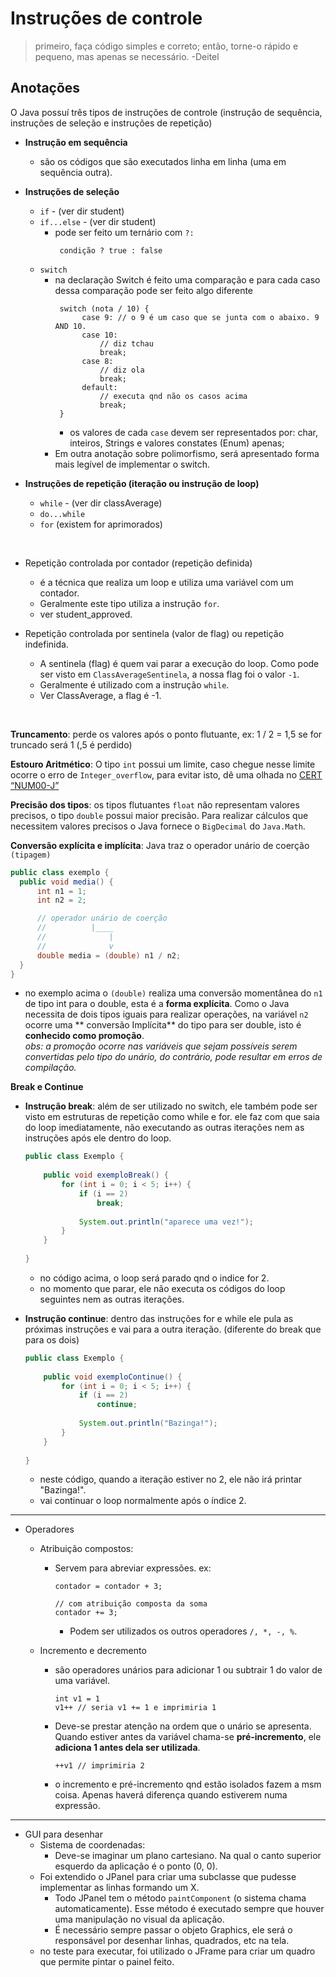 # Instruções de controle

> primeiro, faça código simples e correto; então, torne-o rápido e pequeno, mas apenas se necessário.
> -Deitel

## Anotações

O Java possuí três tipos de instruções de controle (instrução de sequência, instruções de seleção e instruções de
repetição)

- **Instrução em sequência**
    - são os códigos que são executados linha em linha (uma em sequência outra).

- **Instruções de seleção**
    - `if` - (ver dir student)
    - `if...else` - (ver dir student)
        - pode ser feito um ternário com `?:`
          ```
           condição ? true : false
          ```
    - `switch`
        - na declaração Switch é feito uma comparação e para cada caso dessa comparação pode ser feito algo diferente
          ```
           switch (nota / 10) {
                case 9: // o 9 é um caso que se junta com o abaixo. 9 AND 10.
                case 10:
                    // diz tchau
                    break;
                case 8:
                    // diz ola
                    break;
                default: 
                    // executa qnd não os casos acima
                    break;
           }
          ```
          - os valores de cada `case` devem ser representados por: char, inteiros, Strings e valores constates (Enum) apenas; 
        - Em outra anotação sobre polimorfismo, será apresentado forma mais legível de implementar o switch.
        
- **Instruções de repetição (iteração ou instrução de loop)**
    - `while` - (ver dir classAverage)
    - `do...while`
    - `for` (existem for aprimorados)

<br/>

- Repetição controlada por contador (repetição definida)
    - é a técnica que realiza um loop e utiliza uma variável com um contador.
    - Geralmente este tipo utiliza a instrução `for`.
    - ver student_approved.

- Repetição controlada por sentinela (valor de flag) ou repetição indefinida.
    - A sentinela (flag) é quem vai parar a execução do loop. Como pode ser visto em `ClassAverageSentinela`, a nossa
      flag foi o valor `-1`. 
    - Geralmente é utilizado com a instrução `while`.
    - Ver ClassAverage, a flag é -1. 

<br/>

**Truncamento**: perde os valores após o ponto flutuante, ex: 1 / 2 = 1,5 se for truncado será 1 (,5 é perdido) <br/>

**Estouro Aritmético**: O tipo `int` possui um limite, caso chegue nesse limite ocorre o erro de `Integer_overflow`,
para evitar isto, dê uma olhada
no [CERT “NUM00-J”](https://wiki.sei.cmu.edu/confluence/display/java/NUM00-J.+Detect+or+prevent+integer+overflow) <br/>

**Precisão dos tipos**: os tipos flutuantes `float` não representam valores precisos, o tipo `double` possui maior precisão. Para realizar
cálculos que necessitem valores precisos o Java fornece o `BigDecimal` do `Java.Math`. <br/>

**Conversão explícita e implícita**: Java traz o operador unário de coerção `(tipagem)`

  ```Java
public class exemplo {
    public void media() {
        int n1 = 1;
        int n2 = 2;

        // operador unário de coerção
        //          |____
        //              |
        //              v
        double media = (double) n1 / n2;
    }
}
  ```

- no exemplo acima o `(double)` realiza uma conversão momentânea do `n1` de tipo int para o double, esta é a **forma
  explícita**. Como o Java necessita de dois tipos iguais para realizar operações, na variável `n2` ocorre uma **
  conversão Implícita** do tipo para ser double, isto é **conhecido como promoção**. <br/>
  _obs: a promoção ocorre nas variáveis que sejam possíveis serem convertidas pelo tipo do unário, do contrário, pode
  resultar em erros de compilação._ <br/>

**Break e Continue**
- **Instrução break**: além de ser utilizado no switch, ele também pode ser visto em estruturas de repetição como while e for.
ele faz com que saia do loop imediatamente, não executando as outras iterações nem as instruções
após ele dentro do loop.
    ```Java
    public class Exemplo {
        
        public void exemploBreak() {
            for (int i = 0; i < 5; i++) {
                if (i == 2)
                    break;
                
                System.out.println("aparece uma vez!");
            }
        }
        
    }
    ```
    - no código acima, o loop será parado qnd o indice for 2.
    - no momento que parar, ele não executa os códigos do loop seguintes nem as outras iterações.
    
- **Instrução continue**: dentro das instruções for e while ele pula as próximas instruções e vai 
para a outra iteração. (diferente do break que para os dois)
    ```Java
    public class Exemplo {
        
        public void exemploContinue() {
            for (int i = 0; i < 5; i++) {
                if (i == 2)
                    continue;
                
                System.out.println("Bazinga!");
            }
        }
        
    }
    ```
    - neste código, quando a iteração estiver no 2, ele não irá printar "Bazinga!".
    - vai continuar o loop normalmente após o índice 2.
---

- Operadores
    - Atribuição compostos:
        - Servem para abreviar expressões. ex:
            ```
            contador = contador + 3;
          
            // com atribuição composta da soma
            contador += 3;
            ```
            - Podem ser utilizados os outros operadores `/, *, -, %`.
        
    - Incremento e decremento
        - são operadores unários para adicionar 1 ou subtrair 1 do valor de uma variável.
            ```
            int v1 = 1
            v1++ // seria v1 += 1 e imprimiria 1
            ```
        - Deve-se prestar atenção na ordem que o unário se apresenta. Quando estiver antes da 
          variável chama-se **pré-incremento**, ele **adiciona 1 antes dela ser utilizada**.
            ```
            ++v1 // imprimiria 2
            ```
        - o incremento e pré-incremento qnd estão isolados fazem a msm coisa. Apenas haverá diferença
          quando estiverem numa expressão.
          
---

- GUI para desenhar
    - Sistema de coordenadas: 
        - Deve-se imaginar um plano cartesiano. Na qual o canto superior esquerdo da aplicação é o ponto (0, 0).
    - Foi extendido o JPanel para criar uma subclasse que pudesse implementar as linhas formando um X.
      - Todo JPanel tem o método `paintComponent` (o sistema chama automaticamente). Esse método é executado sempre que 
        houver uma manipulação no visual da aplicação.
      - É necessário sempre passar o objeto Graphics, ele será o responsável por desenhar linhas, quadrados, etc na tela.
    - no teste para executar, foi utilizado o JFrame para criar um quadro que permite pintar o painel feito.

    
